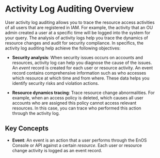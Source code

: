 # Activity Log Auditing Overview

User activity log auditing allows you to trace the resource access activities of all users that are registered in IAM. For example, the activity that an OU admin created a user at a specific time will be logged into the system for your query. The analysis of activity logs help you trace the dynamics of resource changes and audit for security compliance. In specifics, the activity log auditing help achieve the following objectives:

- **Security analysis**: When security issues occurs on accounts and resources, activity log can help you diagnose the cause of the issues. An _event_ record is created for each user or resource activity. An event record contains comprehensive information such as who accesses which resource at which time and from where. These data helps you identify security risks and violation actions.

- **Resource dynamics tracing**: Trace resource change abnormalities. For example, when an access policy is deleted, which causes all user accounts who are assigned this policy cannot access relevant resources. In this case, you can trace who performed this action through the activity log.

## Key Concepts

- **Event**: An event is an action that a user performs through the EnOS Console or API against a certain _resource_. Each user or resource change activity is logged as an event record.

